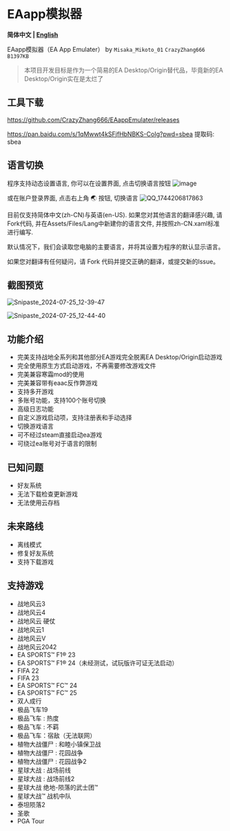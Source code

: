# EAapp模拟器
**简体中文 | [English](README-en.md)**

EAapp模拟器（EA App Emulater） by `Misaka_Mikoto_01`  `CrazyZhang666`  `B1397KB`

> 本项目开发目标是作为一个简易的EA Desktop/Origin替代品，毕竟新的EA Desktop/Origin实在是太烂了

## 工具下载

https://github.com/CrazyZhang666/EAappEmulater/releases

https://pan.baidu.com/s/1qMwwt4kSFjfHbNBKS-CoIg?pwd=sbea 提取码: sbea 

## 语言切换
程序支持动态设置语言, 你可以在设置界面, 点击切换语言按钮
![image](https://github.com/user-attachments/assets/cb34ad42-1ce6-4f91-91ad-66d9c1894a1f)

或在账户登录界面, 点击右上角 🌏 按钮, 切换语言
![QQ_1744206817863](https://github.com/user-attachments/assets/c4b9803e-71ea-43e0-a7cc-89b684c37b89)

目前仅支持简体中文(zh-CN)与英语(en-US). 如果您对其他语言的翻译感兴趣, 请Fork代码, 并在Assets/Files/Lang中新建你的语言文件, 并按照zh-CN.xaml标准进行编写.

默认情况下，我们会读取您电脑的主要语言，并将其设置为程序的默认显示语言。

如果您对翻译有任何疑问，请 Fork 代码并提交正确的翻译，或提交新的Issue。

## 截图预览

![Snipaste_2024-07-25_12-39-47](https://github.com/user-attachments/assets/08311c22-3f9d-45aa-82ef-3dc146724f9c)

![Snipaste_2024-07-25_12-44-40](https://github.com/user-attachments/assets/cc00df46-b39e-4889-9a3c-4cf44d7980fa)

## 功能介绍

- 完美支持战地全系列和其他部分EA游戏完全脱离EA Desktop/Origin启动游戏
- 完全使用原生方式启动游戏，不再需要修改游戏文件
- 完美兼容寒霜mod的使用
- 完美兼容带有eaac反作弊游戏
- 支持多开游戏
- 多账号功能，支持100个账号切换
- 高级日志功能
- 自定义游戏启动项，支持注册表和手动选择
- 切换游戏语言
- 可不经过steam直接启动ea游戏
- 可绕过ea账号对于语言的限制

## 已知问题

- 好友系统
- 无法下载检查更新游戏
- 无法使用云存档

## 未来路线

- 离线模式
- 修复好友系统
- 支持下载游戏

## 支持游戏

- 战地风云3
- 战地风云4
- 战地风云 硬仗
- 战地风云1
- 战地风云V
- 战地风云2042
- EA SPORTS™ F1® 23
- EA SPORTS™ F1® 24（未经测试，试玩版许可证无法启动）
- FIFA 22
- FIFA 23
- EA SPORTS™ FC™ 24
- EA SPORTS™ FC™ 25
- 双人成行
- 极品飞车19
- 极品飞车 : 热度
- 极品飞车 : 不羁
- 极品飞车：宿敌（无法联网）
- 植物大战僵尸 : 和睦小镇保卫战
- 植物大战僵尸 : 花园战争
- 植物大战僵尸 : 花园战争2
- 星球大战 : 战场前线
- 星球大战 : 战场前线2
- 星球大战 绝地-陨落的武士团™
- 星球大战™ 战机中队
- 泰坦陨落2
- 圣歌
- PGA Tour

